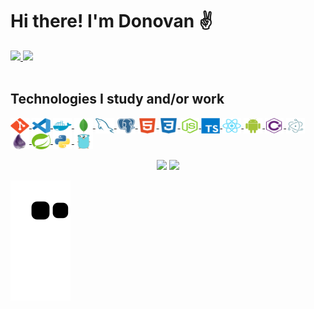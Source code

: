 # Hi there! I'm Donovan ✌

<div>
  <a href="https://www.linkedin.com/in/donovan-pechetti-a53946124/" target="_blank">
    <img src="https://img.shields.io/badge/-LinkedIn-%230077B5?style=for-the-badge&logo=linkedin">
  </a>

  <a href = "mailto:dovi_pf@hotmail.com">
    <img src="https://img.shields.io/badge/Email-%230077B5?style=for-the-badge&logo=microsoft-outlook">
  </a>

</div>

<br>

## Technologies I study and/or work

<div style="display: inline_block">
  <a href="https://git-scm.com/" target="_blank">
    <img align="center" alt="git" height="25" width="30" src="https://raw.githubusercontent.com/devicons/devicon/master/icons/git/git-original.svg">
  </a>

  <a href="https://code.visualstudio.com/" target="_blank">
    <img align="center" alt="vscode" height="25" width="30" src="https://raw.githubusercontent.com/devicons/devicon/master/icons/vscode/vscode-original.svg">
  </a>

  <a href="https://www.docker.com/" target="_blank">
    <img align="center" alt="docker" height="25" width="30" src="https://raw.githubusercontent.com/devicons/devicon/master/icons/docker/docker-plain.svg">
  </a>

  <a href="https://www.mongodb.com/" target="_blank">
    <img align="center" alt="mongodb" height="25" width="30" src="https://raw.githubusercontent.com/devicons/devicon/master/icons/mongodb/mongodb-original.svg">
  </a>

  <a href="https://www.mysql.com/" target="_blank">
    <img align="center" alt="mysql" height="25" width="30" src="https://raw.githubusercontent.com/devicons/devicon/master/icons/mysql/mysql-original.svg">
  </a>

  <a href="https://www.postgresql.org/" target="_blank">
    <img align="center" alt="postgresql" height="25" width="30" src="https://raw.githubusercontent.com/devicons/devicon/master/icons/postgresql/postgresql-plain.svg">
  </a>

  <a href="https://www.google.com/search?q=html5&oq=html5&aqs=chrome..69i57j0i433i512j0i512l8.1029j0j9&sourceid=chrome&ie=UTF-8" target="_blank">
    <img align="center" alt="html5" height="25" width="30" src="https://raw.githubusercontent.com/devicons/devicon/master/icons/html5/html5-plain.svg">
  </a>

  <a href="https://www.google.com/search?q=css3&oq=css3&aqs=chrome..69i57j0i512l9.1659j0j9&sourceid=chrome&ie=UTF-8" target="_blank">
    <img align="center" alt="css3" height="25" width="30" src="https://raw.githubusercontent.com/devicons/devicon/master/icons/css3/css3-plain.svg">
  </a>

  <a href="https://nodejs.org/en/" target="_blank">
    <img align="center" alt="nodejs" height="25" width="30" src="https://raw.githubusercontent.com/devicons/devicon/master/icons/nodejs/nodejs-original.svg">
  </a>

  <a href="https://www.typescriptlang.org/" target="_blank">
    <img align="center" alt="typescript" height="25" width="30" src="https://raw.githubusercontent.com/devicons/devicon/master/icons/typescript/typescript-plain.svg">
  </a>

  <a href="https://reactjs.org/" target="_blank">
    <img align="center" alt="react" height="25" width="30" src="https://raw.githubusercontent.com/devicons/devicon/master/icons/react/react-original.svg">
  </a>

  <a href="https://developer.android.com/studio" target="_blank">
    <img align="center" alt="android" height="25" width="30" src="https://raw.githubusercontent.com/devicons/devicon/master/icons/android/android-plain.svg">
  </a>

  <a href="https://www.google.com/search?q=csharp&oq=csharp&aqs=chrome..69i57j0i512l9.2252j0j4&sourceid=chrome&ie=UTF-8" target="_blank">
    <img align="center" alt="csharp" height="25" width="30" src="https://raw.githubusercontent.com/devicons/devicon/master/icons/csharp/csharp-line.svg">
  </a>

  <a href="https://www.electronjs.org/" target="_blank">
    <img align="center" alt="electron" height="25" width="30" src="https://raw.githubusercontent.com/devicons/devicon/master/icons/electron/electron-original.svg">
  </a>

  <a href="https://elixir-lang.org/" target="_blank">
    <img align="center" alt="elixir" height="25" width="30" src="https://raw.githubusercontent.com/devicons/devicon/master/icons/elixir/elixir-original.svg">
  </a>

  <a href="https://spring.io/" target="_blank">
    <img align="center" alt="spring" height="25" width="30" src="https://raw.githubusercontent.com/devicons/devicon/master/icons/spring/spring-original.svg">
  </a>

  <a href="https://www.python.org/" target="_blank">
    <img align="center" alt="python" height="25" width="30" src="https://raw.githubusercontent.com/devicons/devicon/master/icons/python/python-original.svg">
  </a>

  <a href="https://golang.org/" target="_blank">
    <img align="center" alt="go" height="25" width="30" src="https://raw.githubusercontent.com/devicons/devicon/master/icons/go/go-original.svg">
  </a>
</div>

<br>

<div align="center">
  <img height="150em" src="https://github-readme-stats.vercel.app/api?username=DPechetti&show_icons=true&include_all_commits=true&count_private=true&theme=dark"/>
  <img height="150em" src="https://github-readme-stats.vercel.app/api/top-langs/?username=DPechetti&layout=compact&langs_count=6&theme=dark"/>
</div>

![Snake animation](https://raw.githubusercontent.com/dpechetti/dpechetti/output/github-contribution-grid-snake.svg)
